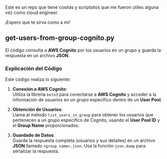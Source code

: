 Este es un repo que tiene cositas y scriptsitos que me fueron utiles alguna vez como cloud engineer. 

¡Espero que te sirva como a mi!

## get-users-from-group-cognito.py
El código consulta a **AWS Cognito** por los usuarios en un grupo y guarda la respuesta en un archivo **JSON**.

### Explicación del Código

Este código realiza lo siguiente:

1. **Conexión a AWS Cognito**:  
   Utiliza la librería `boto3` para conectarse a **AWS Cognito** y acceder a la información de usuarios en un grupo específico dentro de un **User Pool**.

2. **Obtención de Usuarios**:  
   Llama al método `list_users_in_group` para obtener los usuarios que pertenecen a un grupo específico de Cognito, usando el **User Pool ID** y el **Group Name** proporcionados.

3. **Guardado de Datos**:  
   Guarda la respuesta completa (usuarios y sus detalles) en un archivo **JSON** llamado `<group_name>.json`. Usa la función `json.dump` para serializar la respuesta.




